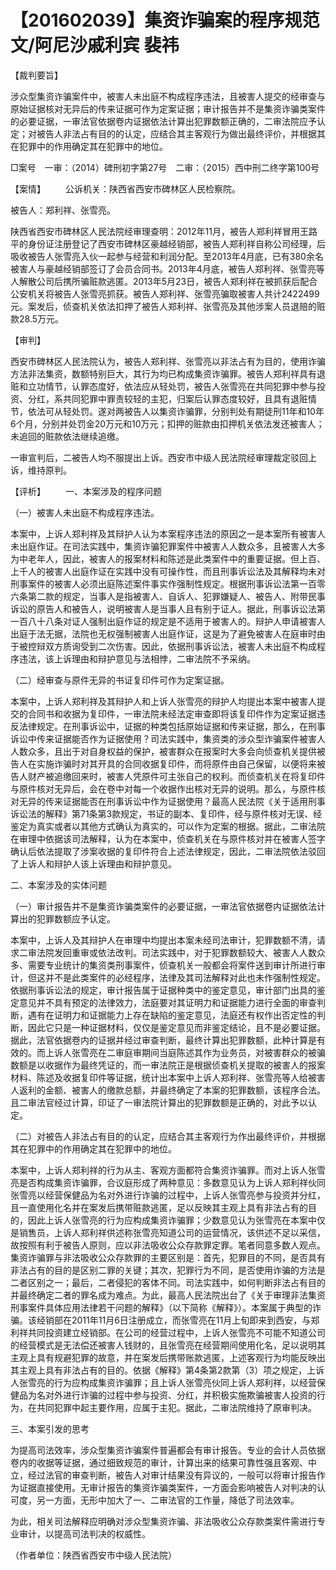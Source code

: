 # 【201602039】集资诈骗案的程序规范 文/阿尼沙戚利宾 裴祎

【裁判要旨】

涉众型集资诈骗案件中，被害人未出庭不构成程序违法，且被害人提交的经审查与原始证据核对无异后的传来证据可作为定案证据；审计报告并不是集资诈骗类案件的必要证据，一审法官依据卷内证据依法计算出犯罪数额正确的，二审法院应予认定；对被告人非法占有目的的认定，应结合其主客观行为做出最终评价，并根据其在犯罪中的作用确定其在犯罪中的地位。

□案号　一审：（2014）碑刑初字第27号　二审：（2015）西中刑二终字第100号

【案情】 　　公诉机关：陕西省西安市碑林区人民检察院。

被告人：郑利祥、张雪亮。

陕西省西安市碑林区人民法院经审理查明：2012年11月，被告人郑利祥冒用王路平的身份证注册登记了西安市碑林区豪越经销部，被告人郑利祥自称公司经理，后吸收被告人张雪亮入伙一起参与经营和利润分配。至2013年4月底，已有380余名被害人与豪越经销部签订了会员合同书。2013年4月底，被告人郑利祥、张雪亮等人解散公司后携所骗赃款逃匿。2013年5月23日，被告人郑利祥在被抓获后配合公安机关将被告人张雪亮抓获。被告人郑利祥、张雪亮骗取被害人共计2422499元。案发后，侦查机关依法扣押了被告人郑利祥、张雪亮及其他涉案人员退赔的赃款28.5万元。

【审判】

西安市碑林区人民法院认为，被告人郑利祥、张雪亮以非法占有为目的，使用诈骗方法非法集资，数额特别巨大，其行为均已构成集资诈骗罪。被告人郑利祥具有退赃和立功情节，认罪态度好，依法应从轻处罚，被告人张雪亮在共同犯罪中参与投资、分红，系共同犯罪中罪责较轻的主犯，归案后认罪态度较好，且具有退赃情节，依法可从轻处罚。遂对两被告人以集资诈骗罪，分别判处有期徒刑11年和10年6个月，分别并处罚金20万元和10万元；扣押的赃款由扣押机关依法发还被害人；未追回的赃款依法继续追缴。

一审宣判后，二被告人均不服提出上诉。西安市中级人民法院经审理裁定驳回上诉，维持原判。

【评析】 　　一、本案涉及的程序问题

（一）被害人未出庭不构成程序违法。

本案中，上诉人郑利祥及其辩护人认为本案程序违法的原因之一是本案所有被害人未出庭作证。在司法实践中，集资诈骗犯罪案件中被害人人数众多，且被害人大多为中老年人，因此，被害人的报案材料和陈述是此类案件中的重要证据。但上百、上千人的被害人出庭作证在实践中没有可操作性，而且刑事诉讼法及其解释均未对刑事案件的被害人必须出庭陈述案件事实作强制性规定。根据刑事诉讼法第一百零六条第二款的规定，当事人是指被害人、自诉人、犯罪嫌疑人、被告人、附带民事诉讼的原告人和被告人，说明被害人是当事人且有别于证人。据此，刑事诉讼法第一百八十八条对证人强制出庭作证的规定是不适用于被害人的。辩护人申请被害人出庭于法无据，法院也无权强制被害人出庭作证，这是为了避免被害人在庭审时由于被控辩双方质询受到二次伤害。因此，依据刑事诉讼法，被害人未出庭不构成程序违法，该上诉理由和辩护意见与法相悖，二审法院不予采纳。

（二）经审查与原件无异的书证复印件可作为定案证据。

本案中，上诉人郑利祥及其辩护人和上诉人张雪亮的辩护人均提出本案中被害人提交的合同书和收据为复印件，一审法院未经法定审查即将该复印件作为定案证据违反法律规定。在刑事诉讼中，证据的种类包括原始证据和传来证据，那么，在刑事诉讼中传来证据能否作为证据使用？司法实践中，集资类的涉众型诈骗案件被害人人数众多，且出于对自身权益的保护，被害群众在报案时大多会向侦查机关提供被告人在实施诈骗时对其开具的合同收据复印件，而将原件由自己保留，以便将来被告人财产被追缴回来时，被害人凭原件可主张自己的权利。而侦查机关在将复印件与原件核对无异后，会在卷中对每一个收据作出核对无异的说明。那么，与原件核对无异的传来证据能否在刑事诉讼中作为证据使用？最高人民法院《关于适用刑事诉讼法的解释》第71条第3款规定，书证的副本、复印件，经与原件核对无误、经鉴定为真实或者以其他方式确认为真实的，可以作为定案的根据。据此，二审法院在审理中依据该司法解释，认为在本案中，侦查机关在与原件核对并在被害人签字确认后依法提取了涉案收据的复印件符合上述法律规定，因此，二审法院依法驳回了上诉人和辩护人该上诉理由和辩护意见。

二、本案涉及的实体问题

（一）审计报告并不是集资诈骗类案件的必要证据，一审法官依据卷内证据依法计算出的犯罪数额应予认定。

本案中，上诉人及其辩护人在审理中均提出本案未经司法审计，犯罪数额不清，请求二审法院发回重审或依法改判。司法实践中，对于犯罪数额较大、被害人人数众多、需要专业统计的集资类刑事案件，侦查机关一般都会将案件送到审计所进行审计，但这并不是此类案件的必经程序，法律及其司法解释对此也未作强制性规定。依据刑事诉讼法的规定，审计报告属于证据种类中的鉴定意见，审计部门出具的鉴定意见并不具有预定的法律效力，法庭要对其证明力和证据能力进行全面的审查判断，遇有在证明力和证据能力上存在缺陷的鉴定意见，法庭还有权作出否定性的判断，因此它只是一种证据材料，仅仅是鉴定意见而非鉴定结论，且不是必要证据。据此，法官依据卷内的证据并经过审查判断，最终计算出犯罪数额，此种计算是有效的。而上诉人张雪亮在二审庭审期间当庭陈述其作为业务员，对被害群众的被骗数额是以收据作为最终凭证的，而一审法院正是根据侦查机关提取的被害人的报案材料、陈述及收据复印件等证据，统计出本案中上诉人郑利祥、张雪亮等人给被害人返利的金额、被害人的缴款总额，并最终确定了本案的犯罪数额，该程序合法。且二审法官经过计算，印证了一审法院计算出的犯罪数额是正确的，对此予以认定。

（二）对被告人非法占有目的的认定，应结合其主客观行为作出最终评价，并根据其在犯罪中的作用确定其在犯罪中的地位。

本案中，上诉人郑利祥的行为从主、客观方面都符合集资诈骗罪。而对上诉人张雪亮是否构成集资诈骗罪，合议庭形成了两种意见：多数意见认为上诉人郑利祥伙同张雪亮以经营保健品为名对外进行诈骗的过程中，上诉人张雪亮参与投资并分红，且一直使用化名并在案发后携带赃款逃匿，足以反映其主观上具有非法占有的目的，因此上诉人张雪亮的行为应构成集资诈骗罪；少数意见认为张雪亮在本案中仅是销售员，上诉人郑利祥供述称张雪亮知道公司的运营情况，该供述不足以采信，故按照有利于被告人原则，应以非法吸收公众存款罪定罪。笔者同意多数人观点。集资诈骗罪与非法吸收公众存款罪的主要区别是：首先，犯罪目的不同，是否具有非法占有的目的是区别二罪的关键；其次，犯罪行为不同，是否使用诈骗的方法是二者区别之一；最后，二者侵犯的客体不同。司法实践中，如何判断非法占有目的并最终确定二者的罪名成为难点。为此，最高人民法院出台了《关于审理非法集资刑事案件具体应用法律若干问题的解释》（以下简称《解释》）。本案属于典型的诈骗。该经销部在2011年11月6日注册成立，而张雪亮在11月上旬即来到西安，与郑利祥共同投资建立经销部。在公司的经营过程中，上诉人张雪亮不可能不知道公司的经营模式是无法偿还被害人钱财的，且张雪亮在经营期间使用化名，足以说明其主观上具有规避犯罪的故意，并在案发后携带账款逃匿，上述客观行为均能反映出其主观上具有非法占有的目的。依据《解释》第4条第2款第（3）项之规定，上诉人张雪亮的行为应构成集资诈骗罪；且上诉人张雪亮伙同上诉人郑利祥，以经营保健品为名对外进行诈骗的过程中参与投资、分红，并积极实施欺骗被害人投资的行为，在共同犯罪中起主要作用，应属于主犯。据此，二审法院维持了原审判决。

三、本案引发的思考

为提高司法效率，涉众型集资诈骗案件普遍都会有审计报告。专业的会计人员依据卷内的收据等证据，通过细致规范的审计，计算出来的结果可靠性强且客观、中立，经过法官的审查判断，被告人对审计结果没有异议的，一般可以将审计报告作为证据直接使用。无审计报告的集资诈骗类案件，一方面会影响被告人对判决的认可度，另一方面，无形中加大了一、二审法官的工作量，降低了司法效率。

为此，相关司法解释应明确对涉众型集资诈骗、非法吸收公众存款类案件需进行专业审计，以提高司法判决的权威性。

（作者单位：陕西省西安市中级人民法院）